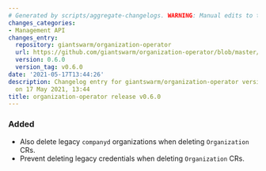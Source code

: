 ```yaml
---
# Generated by scripts/aggregate-changelogs. WARNING: Manual edits to this files will be overwritten.
changes_categories:
- Management API
changes_entry:
  repository: giantswarm/organization-operator
  url: https://github.com/giantswarm/organization-operator/blob/master/CHANGELOG.md#060---2021-05-17
  version: 0.6.0
  version_tag: v0.6.0
date: '2021-05-17T13:44:26'
description: Changelog entry for giantswarm/organization-operator version 0.6.0, published
  on 17 May 2021, 13:44
title: organization-operator release v0.6.0
---
```


### Added
- Also delete legacy `companyd` organizations when deleting `Organization` CRs.
- Prevent deleting legacy credentials when deleting `Organization` CRs.
